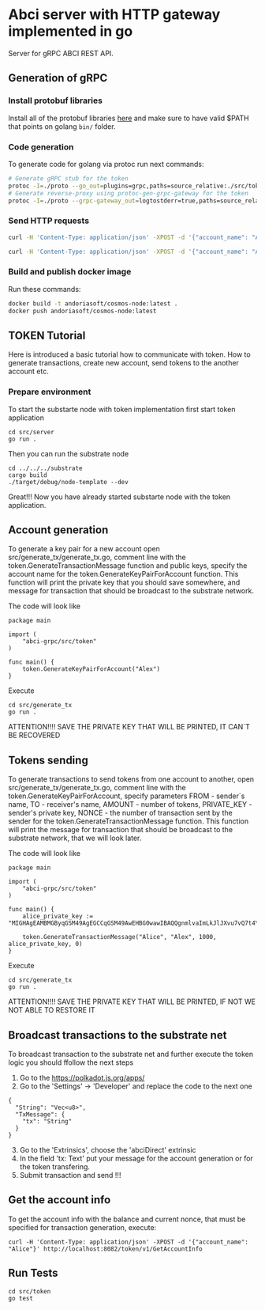 # Abci server with HTTP gateway implemented in go

Server for gRPC ABCI REST API.

## Generation of gRPC

### Install protobuf libraries

Install all of the protobuf libraries [here](https://grpc.io/docs/languages/go/quickstart/) and make sure to have valid $PATH that points on golang `bin/` folder.

### Code generation

To generate code for golang via protoc run next commands:

```sh
# Generate gRPC stub for the token
protoc -I=./proto --go_out=plugins=grpc,paths=source_relative:./src/token ./proto/token.proto
# Generate reverse-proxy using protoc-gen-grpc-gateway for the token
protoc -I=./proto --grpc-gateway_out=logtostderr=true,paths=source_relative:./src/token ./proto/token.proto
```

### Send HTTP requests

```sh
curl -H 'Content-Type: application/json' -XPOST -d '{"account_name": "Alice"}' https://polka.adoriasoft.com/token/v1/GetAccountInfo

curl -H 'Content-Type: application/json' -XPOST -d '{"account_name": "Alice"}' http://localhost:8082/token/v1/GetAccountInfo
```

### Build and publish docker image

Run these commands:

```sh
docker build -t andoriasoft/cosmos-node:latest .
docker push andoriasoft/cosmos-node:latest
```

## TOKEN Tutorial

Here is introduced a basic tutorial how to communicate with token.
How to generate transactions, create new account, send tokens to the another account etc.

### Prepare environment

To start the substarte node with token implementation first start token application

```
cd src/server
go run .
```

Then you can run the substrate node

```
cd ../../../substrate
cargo build
./target/debug/node-template --dev
```

Great!!! Now you have already started substarte node with the token application.
## Account generation

To generate a key pair for a new account open src/generate_tx/generate_tx.go, comment line with the token.GenerateTransactionMessage function and public keys, specify the account name for the token.GenerateKeyPairForAccount function. This function will print the private key that you should save somewhere, and message for transaction that should be broadcast to the substrate network.

The code will look like

```
package main

import (
	"abci-grpc/src/token"
)

func main() {
	token.GenerateKeyPairForAccount("Alex")
}
```

Execute

```
cd src/generate_tx
go run .
```

ATTENTION!!!! SAVE THE PRIVATE KEY THAT WILL BE PRINTED, IT CAN`T BE RECOVERED

## Tokens sending

To generate transactions to send tokens from one account to another, open src/generate_tx/generate_tx.go, comment line with the token.GenerateKeyPairForAccount, specify parameters
FROM - sender`s name,
TO - receiver's name,
AMOUNT - number of tokens,
PRIVATE_KEY - sender's private key,
NONCE - the number of transaction sent by the sender
for the token.GenerateTransactionMessage function. This function will print the message for transaction that should be broadcast to the substrate network, that we will look later.

The code will look like

```
package main

import (
	"abci-grpc/src/token"
)

func main() {
	alice_private_key := "MIGHAgEAMBMGByqGSM49AgEGCCqGSM49AwEHBG0wawIBAQQgnmlvaImLkJlJXvu7vQ7t4Y6rqH/5jVsyuTa6B5vGC7KhRANCAAQTCnjgKkLm/7X9lRF2R+04RubrNk4Z5i6nRQkBGWICHNmwgITyEI5I6NUNtHN71zrP0DPV8m6G7GYADX1O4WHw"

	token.GenerateTransactionMessage("Alice", "Alex", 1000, alice_private_key, 0)
}

```

Execute

```
cd src/generate_tx
go run .
```

ATTENTION!!!! SAVE THE PRIVATE KEY THAT WILL BE PRINTED, IF NOT WE NOT ABLE TO RESTORE IT

## Broadcast transactions to the substrate net

To broadcast transaction to the substrate net and further execute the token logic you should ffollow the next steps

1. Go to the https://polkadot.js.org/apps/
2. Go to the 'Settings' -> 'Developer' and replace the code to the next one
```
{
  "String": "Vec<u8>",
  "TxMessage": {
    "tx": "String"
  }
}
```
3. Go to the 'Extrinsics', choose the 'abciDirect' extrinsic
4. In the field 'tx: Text' put your message for the account generation or for the token transfering.
5. Submit transaction and send !!!

## Get the account info

To get the account info with the balance and current nonce, that must be specified for transaction generation, execute:
```
curl -H 'Content-Type: application/json' -XPOST -d '{"account_name": "Alice"}' http://localhost:8082/token/v1/GetAccountInfo
```

## Run Tests

```
cd src/token
go test
```

